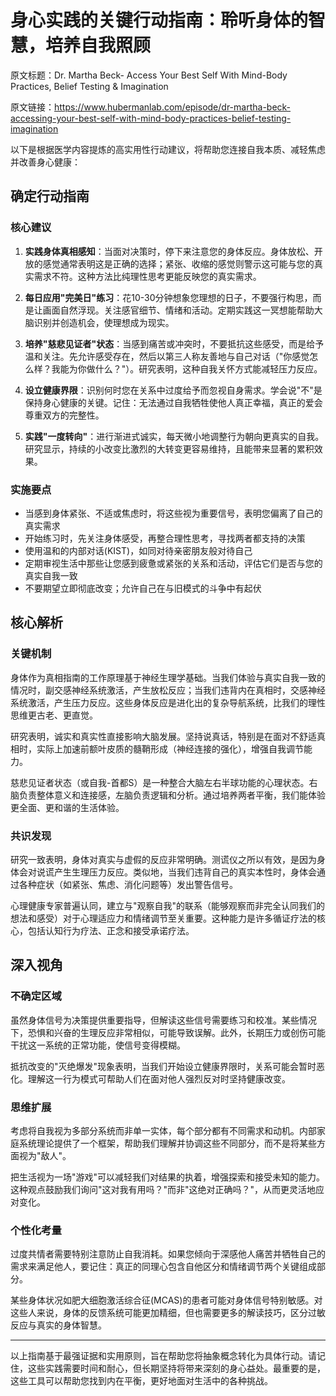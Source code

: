 # 身心实践的关键行动指南：聆听身体的智慧，培养自我照顾

原文标题：Dr. Martha Beck- Access Your Best Self With Mind-Body Practices, Belief Testing & Imagination

原文链接：https://www.hubermanlab.com/episode/dr-martha-beck-accessing-your-best-self-with-mind-body-practices-belief-testing-imagination

以下是根据医学内容提炼的高实用性行动建议，将帮助您连接自我本质、减轻焦虑并改善身心健康：

## 确定行动指南

### 核心建议
1. **实践身体真相感知**：当面对决策时，停下来注意您的身体反应。身体放松、开放的感觉通常表明这是正确的选择；紧张、收缩的感觉则警示这可能与您的真实需求不符。这种方法比纯理性思考更能反映您的真实需求。

2. **每日应用"完美日"练习**：花10-30分钟想象您理想的日子，不要强行构思，而是让画面自然浮现。关注感官细节、情绪和活动。定期实践这一冥想能帮助大脑识别并创造机会，使理想成为现实。

3. **培养"慈悲见证者"状态**：当感到痛苦或冲突时，不要抵抗这些感受，而是给予温和关注。先允许感受存在，然后以第三人称友善地与自己对话（"你感觉怎么样？我能为你做什么？"）。研究表明，这种自我关怀方式能减轻压力反应。

4. **设立健康界限**：识别何时您在关系中过度给予而忽视自身需求。学会说"不"是保持身心健康的关键。记住：无法通过自我牺牲使他人真正幸福，真正的爱会尊重双方的完整性。

5. **实践"一度转向"**：进行渐进式诚实，每天微小地调整行为朝向更真实的自我。研究显示，持续的小改变比激烈的大转变更容易维持，且能带来显著的累积效果。

### 实施要点
- 当感到身体紧张、不适或焦虑时，将这些视为重要信号，表明您偏离了自己的真实需求
- 开始练习时，先关注身体感受，再整合理性思考，寻找两者都支持的决策
- 使用温和的内部对话(KIST)，如同对待亲密朋友般对待自己
- 定期审视生活中那些让您感到疲惫或紧张的关系和活动，评估它们是否与您的真实自我一致
- 不要期望立即彻底改变；允许自己在与旧模式的斗争中有起伏

## 核心解析

### 关键机制
身体作为真相指南的工作原理基于神经生理学基础。当我们体验与真实自我一致的情况时，副交感神经系统激活，产生放松反应；当我们违背内在真相时，交感神经系统激活，产生压力反应。这些身体反应是进化出的复杂导航系统，比我们的理性思维更古老、更直觉。

研究表明，诚实和真实性直接影响大脑发展。坚持说真话，特别是在面对不舒适真相时，实际上加速前额叶皮质的髓鞘形成（神经连接的强化），增强自我调节能力。

慈悲见证者状态（或自我-首都S）是一种整合大脑左右半球功能的心理状态。右脑负责整体意义和连接感，左脑负责逻辑和分析。通过培养两者平衡，我们能体验更全面、更和谐的生活体验。

### 共识发现
研究一致表明，身体对真实与虚假的反应非常明确。测谎仪之所以有效，是因为身体会对说谎产生生理压力反应。类似地，当我们违背自己的真实本性时，身体会通过各种症状（如紧张、焦虑、消化问题等）发出警告信号。

心理健康专家普遍认同，建立与"观察自我"的联系（能够观察而非完全认同我们的想法和感受）对于心理适应力和情绪调节至关重要。这种能力是许多循证疗法的核心，包括认知行为疗法、正念和接受承诺疗法。

## 深入视角

### 不确定区域
虽然身体信号为决策提供重要指导，但解读这些信号需要练习和校准。某些情况下，恐惧和兴奋的生理反应非常相似，可能导致误解。此外，长期压力或创伤可能干扰这一系统的正常功能，使信号变得模糊。

抵抗改变的"灭绝爆发"现象表明，当我们开始设立健康界限时，关系可能会暂时恶化。理解这一行为模式可帮助人们在面对他人强烈反对时坚持健康改变。

### 思维扩展
考虑将自我视为多部分系统而非单一实体，每个部分都有不同需求和动机。内部家庭系统理论提供了一个框架，帮助我们理解并协调这些不同部分，而不是将某些方面视为"敌人"。

把生活视为一场"游戏"可以减轻我们对结果的执着，增强探索和接受未知的能力。这种观点鼓励我们询问"这对我有用吗？"而非"这绝对正确吗？"，从而更灵活地应对变化。

### 个性化考量
过度共情者需要特别注意防止自我消耗。如果您倾向于深感他人痛苦并牺牲自己的需求来满足他人，要记住：真正的同理心包含自他区分和情绪调节两个关键组成部分。

某些身体状况如肥大细胞激活综合征(MCAS)的患者可能对身体信号特别敏感。对这些人来说，身体的反馈系统可能更加精细，但也需要更多的解读技巧，区分过敏反应与真实的身体智慧。

---

以上指南基于最强证据和实用原则，旨在帮助您将抽象概念转化为具体行动。请记住，这些实践需要时间和耐心，但长期坚持将带来深刻的身心益处。最重要的是，这些工具可以帮助您找到内在平衡，更好地面对生活中的各种挑战。
